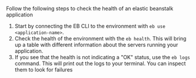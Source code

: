 Follow the following steps to check the health of an elastic beanstalk application

1. Start by connecting the EB CLI to the environment with `eb use <application-name>`.
2. Check the health of the environment with the `eb health`. This will bring up a table with different information about the servers running your application.
3. If you see that the health is not indicating a "OK" status, use the `eb logs` command. This will print out the logs to your terminal. You can inspect them to look for failures
